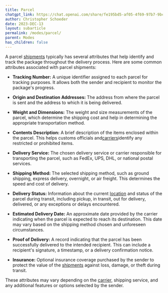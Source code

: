 ```yaml
---
title: Parcel
chatgpt_link: https://chat.openai.com/share/fe195bd5-af05-4f69-97b7-9bcee28f7c61
author: Christopher Schoeder
date: 2023-DEC-13
layout: subarticle
permalink: /modes/parcel/
parent: Modes
has_children: false
---
```


A parcel <a href="/glossery/shipments">shipments</a> typically has several attributes that help identify and track the package throughout the delivery process. Here are some common attributes associated with parcel shipments:

- **Tracking Number:** A unique identifier assigned to each parcel for tracking purposes. It allows both the sender and recipient to monitor the package's progress.

- **Origin and Destination Addresses:** The address from where the parcel is sent and the address to which it is being delivered.

- **Weight and Dimensions:** The weight and size measurements of the parcel, which determine the shipping cost and help in determining the appropriate transportation method.

- **Contents Description:** A brief description of the items enclosed within the parcel. This helps customs officials and<a href="/carriers/">carriers</a>identify any restricted or prohibited items.

- **Delivery Service:** The chosen delivery service or carrier responsible for transporting the parcel, such as FedEx, UPS, DHL, or national postal services.

- **Shipping Method:** The selected shipping method, such as ground shipping, express delivery, overnight, or air freight. This determines the speed and cost of delivery.

- **Delivery Status:** Information about the current <a href="/locations/">location</a> and status of the parcel during transit, including pickup, in transit, out for delivery, delivered, or any exceptions or delays encountered.

- **Estimated Delivery Date:** An approximate date provided by the carrier indicating when the parcel is expected to reach its destination. This date may vary based on the shipping method chosen and unforeseen circumstances.

- **Proof of Delivery:** A record indicating that the parcel has been successfully delivered to the intended recipient. This can include a recipient's signature, a timestamp, or a delivery confirmation notice.

- **Insurance:** Optional insurance coverage purchased by the sender to protect the value of the <a href="/glossery/shipments">shipments</a> against loss, damage, or theft during transit.

These attributes may vary depending on the <a href="/carriers/">carrier,</a> shipping service, and any additional features or options selected by the sender.
